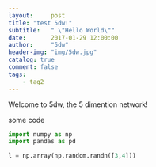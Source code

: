 ```yaml
---
layout:     post
title: "test 5dw!"
subtitle:   " \"Hello World\""
date:       2017-01-29 12:00:00
author:     "5dw"
header-img: "img/5dw.jpg"
catalog: true
comment: false
tags:
    - tag2
---
```


Welcome to 5dw, the 5 dimention network!

some code
``` python
import numpy as np
import pandas as pd

l = np.array(np.random.randn([3,4]))

```
